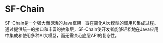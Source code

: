 # SF-Chain
SF-Chain是一个强大而灵活的Java框架，旨在简化AI大模型的调用和集成过程。通过提供统一的接口和丰富的抽象层，SF-Chain使开发者能够轻松地在Java应用中集成和使用多种AI大模型，而无需关心底层API的复杂性。
